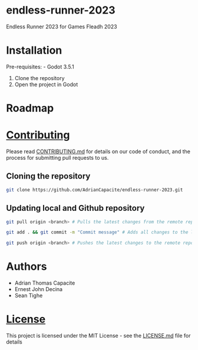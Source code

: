 # endless-runner-2023
Endless Runner 2023 for Games Fleadh 2023

# Installation
Pre-requisites:
    - Godot 3.5.1

1. Clone the repository
2. Open the project in Godot

# Roadmap

# [Contributing](CONTRIBUTING.md)
Please read [CONTRIBUTING.md](CONTRIBUTING.md) for details on our code of conduct, and the process for submitting pull requests to us.

## Cloning the repository
```bash
git clone https://github.com/AdrianCapacite/endless-runner-2023.git
```

## Updating local and Github repository
```bash
git pull origin <branch> # Pulls the latest changes from the remote repository

git add . && git commit -m "Commit message" # Adds all changes to the local repository

git push origin <branch> # Pushes the latest changes to the remote repository
```

# Authors
- Adrian Thomas Capacite
- Ernest John Decina
- Sean Tighe

# [License](LICENSE.md)
This project is licensed under the MIT License - see the [LICENSE.md](LICENSE.md) file for details